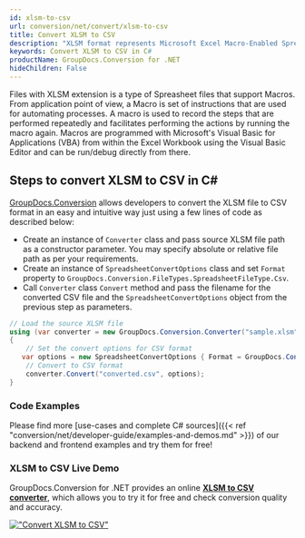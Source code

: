 ```yaml
---
id: xlsm-to-csv
url: conversion/net/convert/xlsm-to-csv
title: Convert XLSM to CSV
description: "XLSM format represents Microsoft Excel Macro-Enabled Spreadsheet with .xlsm extension. Learn how to convert XLSM to CSV file programmatically in C# language using GroupDocs.Conversion for .NET library."
keywords: Convert XLSM to CSV in C#
productName: GroupDocs.Conversion for .NET
hideChildren: False
---
```


Files with XLSM extension is a type of Spreasheet files that support Macros. From application point of view, a Macro is set of instructions that are used for automating processes. A macro is used to record the steps that are performed repeatedly and facilitates performing the actions by running the macro again. Macros are programmed with Microsoft's Visual Basic for Applications (VBA) from within the Excel Workbook using the Visual Basic Editor and can be run/debug directly from there.

## Steps to convert XLSM to CSV in C#

[GroupDocs.Conversion](https://products.groupdocs.com/conversion/net) allows developers to convert the XLSM file to CSV format in an easy and intuitive way just using a few lines of code as described below:

* Create an instance of `Converter` class and pass source XLSM file path as a constructor parameter. You may specify absolute or relative file path as per your requirements. 
* Create an instance of `SpreadsheetConvertOptions` class and set `Format` property to `GroupDocs.Conversion.FileTypes.SpreadsheetFileType.Csv`.
* Call `Converter` class `Convert` method and pass the filename for the converted CSV file and the `SpreadsheetConvertOptions` object from the previous step as parameters.

```csharp
// Load the source XLSM file
using (var converter = new GroupDocs.Conversion.Converter("sample.xlsm"))
{
    // Set the convert options for CSV format
   var options = new SpreadsheetConvertOptions { Format = GroupDocs.Conversion.FileTypes.SpreadsheetFileType.Csv };
    // Convert to CSV format
    converter.Convert("converted.csv", options);
}
```

### Code Examples

Please find more [use-cases and complete C# sources]({{< ref "conversion/net/developer-guide/examples-and-demos.md" >}}) of our backend and frontend examples and try them for free!

### XLSM to CSV Live Demo

GroupDocs.Conversion for .NET provides an online [**XLSM to CSV converter**](https://products.groupdocs.app/conversion/xlsm-to-csv), which allows you to try it for free and check conversion quality and accuracy.

[!["Convert XLSM to CSV"](conversion/net/images/convert-to-csv/convert-xlsm-to-csv.png)](https://products.groupdocs.app/conversion/xlsm-to-csv)